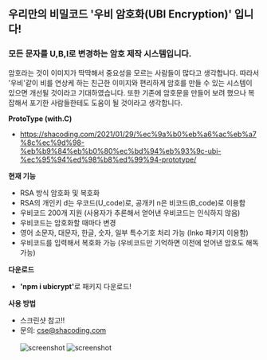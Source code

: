 ## 우리만의 비밀코드 '우비 암호화(UBI Encryption)' 입니다!

### 모든 문자를 U,B,I로 변경하는 암호 제작 시스템입니다.

암호라는 것이 이미지가 딱딱해서 중요성을 모르는 사람들이 많다고 생각합니다.
따라서 '우비'같이 비를 연상케 하는 친근한 이미지와 편리하게 암호를 만들 수 있는 시스템이 있으면 개선될 것이라고 기대하였습니다.
또한 기존에 암호문을 만들어 보려 했으나 복잡해서 포기한 사람들한테도 도움이 될 것이라고 생각합니다. 

<strong>ProtoType (with.C)</strong>
- https://shacoding.com/2021/01/29/%ec%9a%b0%eb%a6%ac%eb%a7%8c%ec%9d%98-%eb%b9%84%eb%b0%80%ec%bd%94%eb%93%9c-ubi-%ec%95%94%ed%98%b8%ed%99%94-prototype/

<strong>현재 기능</strong>
- RSA 방식 암호화 및 복호화 
- RSA의 개인키 d는 우코드(U_code)로, 공개키 n은 비코드(B_code)로 이용함
- 우비코드 200개 지원 (사용자가 추론해서 얻어낸 우비코드는 인식하지 않음)
- 우비코드는 암호화할 때마다 변경 
- 영어 소문자, 대문자, 한글, 숫자, 일부 특수기호 처리 가능 (Inko 패키지 이용함)
- 우비코드를 입력해서 복호화 가능 (우비코드만 기억하면 이전에 얻어낸 암호도 해독 가능)

<strong>다운로드</strong>
- <strong>'npm i ubicrypt'</strong>로 패키지 다운로드!

<strong>사용 방법</strong>
- 스크린샷 참고!!
- 문의: cse@shacoding.com<br><br>
![screenshot](https://shacoding.com/image_directory/ubi_test_picture.png)
![screenshot](https://shacoding.com/image_directory/ubi_test_output.png)
